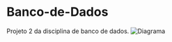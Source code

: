# Banco-de-Dados
Projeto 2 da disciplina de banco de dados.
![Diagrama](https://user-images.githubusercontent.com/127352235/229170216-9b3c2dbb-d03c-434c-9806-7651ff3d4368.PNG)
